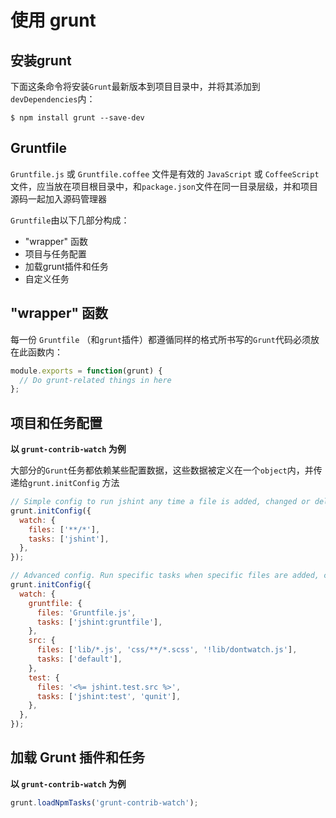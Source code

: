 # 使用 grunt

## 安装grunt

下面这条命令将安装```Grunt```最新版本到项目目录中，并将其添加到```devDependencies```内：
```
$ npm install grunt --save-dev
```

## Gruntfile

```Gruntfile.js``` 或 ```Gruntfile.coffee``` 文件是有效的 ```JavaScript``` 或 ```CoffeeScript``` 文件，应当放在项目根目录中，和```package.json```文件在同一目录层级，并和项目源码一起加入源码管理器

```Gruntfile```由以下几部分构成：

* "wrapper" 函数
* 项目与任务配置
* 加载grunt插件和任务
* 自定义任务

## "wrapper" 函数

每一份 ```Gruntfile``` （和```grunt```插件）都遵循同样的格式所书写的```Grunt```代码必须放在此函数内：
```js
module.exports = function(grunt) {
  // Do grunt-related things in here
};
```

## 项目和任务配置

**以 ```grunt-contrib-watch``` 为例**

大部分的```Grunt```任务都依赖某些配置数据，这些数据被定义在一个```object```内，并传递给```grunt.initConfig``` 方法
```js
// Simple config to run jshint any time a file is added, changed or deleted
grunt.initConfig({
  watch: {
    files: ['**/*'],
    tasks: ['jshint'],
  },
});
```

```js
// Advanced config. Run specific tasks when specific files are added, changed or deleted.
grunt.initConfig({
  watch: {
    gruntfile: {
      files: 'Gruntfile.js',
      tasks: ['jshint:gruntfile'],
    },
    src: {
      files: ['lib/*.js', 'css/**/*.scss', '!lib/dontwatch.js'],
      tasks: ['default'],
    },
    test: {
      files: '<%= jshint.test.src %>',
      tasks: ['jshint:test', 'qunit'],
    },
  },
});
```

## 加载 Grunt 插件和任务

**以 ```grunt-contrib-watch``` 为例**

```js
grunt.loadNpmTasks('grunt-contrib-watch');
```
